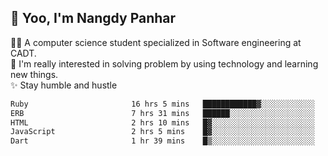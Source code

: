 ##  👋 Yoo, I'm Nangdy Panhar
  🧑‍💻  A computer science student specialized in Software engineering at CADT.  
  👀  I'm really interested in solving problem by using technology and learning new things.  
  ✨  Stay humble and hustle

<!--START_SECTION:waka-->

```txt
Ruby                       16 hrs 5 mins   ████████████▓░░░░░░░░░░░░   50.88 %
ERB                        7 hrs 31 mins   ██████░░░░░░░░░░░░░░░░░░░   23.79 %
HTML                       2 hrs 10 mins   █▓░░░░░░░░░░░░░░░░░░░░░░░   06.86 %
JavaScript                 2 hrs 5 mins    █▓░░░░░░░░░░░░░░░░░░░░░░░   06.62 %
Dart                       1 hr 39 mins    █▒░░░░░░░░░░░░░░░░░░░░░░░   05.25 %
```

<!--END_SECTION:waka-->

